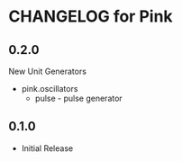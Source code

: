 # CHANGELOG for Pink

## 0.2.0

New Unit Generators

* pink.oscillators
  * pulse - pulse generator

## 0.1.0

* Initial Release
